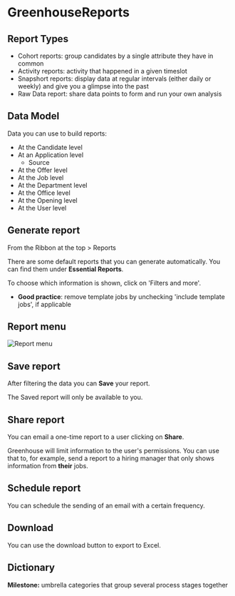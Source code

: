 # GreenhouseReports

## Report Types

- Cohort reports: group candidates by a single attribute they have in common
- Activity reports: activity that happened in a given timeslot
- Snapshort reports: display data at regular intervals (either daily or weekly) and give you a glimpse into the past
- Raw Data report: share data points to form and run your own analysis

## Data Model

Data you can use to build reports:

- At the Candidate level
- At an Application level
  - Source
- At the Offer level
- At the Job level
- At the Department level
- At the Office level
- At the Opening level
- At the User level

## Generate report

From the Ribbon at the top > Reports

There are some default reports that you can generate automatically. You can find them under **Essential Reports**.

To choose which information is shown, click on 'Filters and more'.

- **Good practice**: remove template jobs by unchecking 'include template jobs', if applicable

## Report menu

![Report menu](https://i.imgur.com/ByF1L1O.png)

## Save report

After filtering the data you can **Save** your report.

The Saved report will only be available to you.

## Share report

You can email a one-time report to a user clicking on **Share**.

Greenhouse will limit information to the user's permissions. You can use that to, for example, send a report to a hiring manager that only shows information from **their** jobs.

## Schedule report

You can schedule the sending of an email with a certain frequency.

## Download

You can use the download button to export to Excel.

## Dictionary

**Milestone:** umbrella categories that group several process stages together

